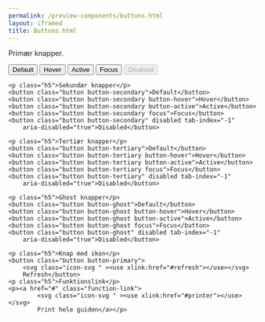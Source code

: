 ```yaml
--- 
permalink: /preview-components/buttons.html
layout: iframed 
title: Buttons.html
---
```

<div class="container">
    <p class="h5">Primær knapper.</p>
    <button class="button button-primary">Default</button>
    <button class="button button-primary button-hover">Hover</button>
    <button class="button button-primary button-active">Active</button>
    <button class="button button-primary focus">Focus</button>
    <button class="button button-primary" disabled tab-index="-1"
        aria-disabled="true">Disabled</button>

    <p class="h5">Sekundær knapper</p>
    <button class="button button-secondary">Default</button>
    <button class="button button-secondary button-hover">Hover</button>
    <button class="button button-secondary button-active">Active</button>
    <button class="button button-secondary focus">Focus</button>
    <button class="button button-secondary" disabled tab-index="-1"
        aria-disabled="true">Disabled</button>

    <p class="h5">Tertiær knapper</p>
    <button class="button button-tertiary">Default</button>
    <button class="button button-tertiary button-hover">Hover</button>
    <button class="button button-tertiary button-active">Active</button>
    <button class="button button-tertiary focus">Focus</button>
    <button class="button button-tertiary" disabled tab-index="-1"
        aria-disabled="true">Disabled</button>

    <p class="h5">Ghost knapper</p>
    <button class="button button-ghost">Default</button>
    <button class="button button-ghost button-hover">Hover</button>
    <button class="button button-ghost button-active">Active</button>
    <button class="button button-ghost focus">Focus</button>
    <button class="button button-ghost" disabled tab-index="-1"
        aria-disabled="true">Disabled</button>

    <p class="h5">Knap med ikon</p>
    <button class="button button-primary">
        <svg class="icon-svg " ><use xlink:href="#refresh"></use></svg>
        Refresh</button>
    <p class="h5">Funktionslink</p>
    <p><a href="#" class="function-link">
            <svg class="icon-svg " ><use xlink:href="#printer"></use></svg>
            Print hele guiden</a></p>
</div>